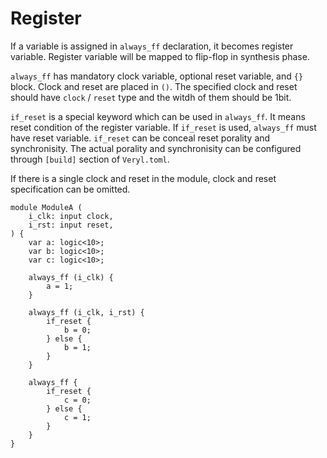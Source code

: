 # Register

If a variable is assigned in `always_ff` declaration, it becomes register variable.
Register variable will be mapped to flip-flop in synthesis phase.

`always_ff` has mandatory clock variable, optional reset variable, and `{}` block.
Clock and reset are placed in `()`.
The specified clock and reset should have `clock` / `reset` type and the witdh of them should be 1bit.

`if_reset` is a special keyword which can be used in `always_ff`.
It means reset condition of the register variable.
If `if_reset` is used, `always_ff` must have reset variable.
`if_reset` can be conceal reset porality and synchronisity.
The actual porality and synchronisity can be configured through `[build]` section of `Veryl.toml`.

If there is a single clock and reset in the module, clock and reset specification can be omitted.

```veryl,playground
module ModuleA (
    i_clk: input clock,
    i_rst: input reset,
) {
    var a: logic<10>;
    var b: logic<10>;
    var c: logic<10>;

    always_ff (i_clk) {
        a = 1;
    }

    always_ff (i_clk, i_rst) {
        if_reset {
            b = 0;
        } else {
            b = 1;
        }
    }

    always_ff {
        if_reset {
            c = 0;
        } else {
            c = 1;
        }
    }
}
```
